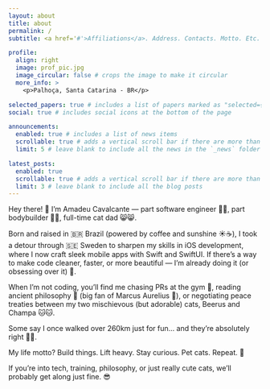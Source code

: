 ```yaml
---
layout: about
title: about
permalink: /
subtitle: <a href='#'>Affiliations</a>. Address. Contacts. Motto. Etc.

profile:
  align: right
  image: prof_pic.jpg
  image_circular: false # crops the image to make it circular
  more_info: >
    <p>Palhoça, Santa Catarina - BR</p>

selected_papers: true # includes a list of papers marked as "selected={true}"
social: true # includes social icons at the bottom of the page

announcements:
  enabled: true # includes a list of news items
  scrollable: true # adds a vertical scroll bar if there are more than 3 news items
  limit: 5 # leave blank to include all the news in the `_news` folder

latest_posts:
  enabled: true
  scrollable: true # adds a vertical scroll bar if there are more than 3 new posts items
  limit: 3 # leave blank to include all the blog posts
---
```


Hey there! 👋 I’m Amadeu Cavalcante — part software engineer 👨‍💻, part bodybuilder 🏋️‍♂️, full-time cat dad 😸😸.

Born and raised in 🇧🇷 Brazil (powered by coffee and sunshine ☀️☕️), I took a detour through 🇸🇪 Sweden to sharpen my skills in iOS development, where I now craft sleek mobile apps with Swift and SwiftUI. If there’s a way to make code cleaner, faster, or more beautiful — I’m already doing it (or obsessing over it) 🚀.

When I’m not coding, you’ll find me chasing PRs at the gym 🥇, reading ancient philosophy 📜 (big fan of Marcus Aurelius 💬), or negotiating peace treaties between my two mischievous (but adorable) cats, Beerus and Champa 🐱🐱.

Some say I once walked over 260km just for fun… and they’re absolutely right 🥾🌄.

My life motto?
Build things. Lift heavy. Stay curious. Pet cats. Repeat. 🔁

If you’re into tech, training, philosophy, or just really cute cats, we’ll probably get along just fine. 😎
